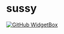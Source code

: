 # sussy
[![GitHub WidgetBox](https://github-widgetbox.vercel.app/api/profile?username=0x3C50&data=followers,repositories,stars,commits)](https://github.com/Jurredr/github-widgetbox)
